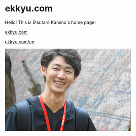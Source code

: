 # ekkyu.com
Hello! This is Etsutaro Kamino's home page!

[ekkyu.com](http://ekkyu.com/) 

[ekkyu.com/en](http://ekkyu.com/en/) 

<img src="https://github.com/ekkyu/ekkyu.com/blob/master/images/frontface.JPG" width=80%>
